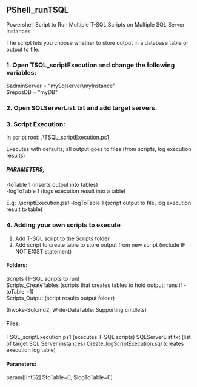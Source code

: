 ## PShell_runTSQL
Powershell Script to Run Multiple T-SQL Scripts on Multiple SQL Server Instances

The script lets you choose whether to store output in a database table or output to file.

### 1. Open TSQL_scriptExecution and change the following variables:

$adminServer = "mySqlserver\myInstance" <br />
$reposDB = "myDB"

### 2. Open SQLServerList.txt and add target servers.

### 3. Script Execution:
In script root:
.\TSQL_scriptExecution.ps1

Executes with defaults; all output  goes to files (from scripts, log execution results)

##### PARAMETERS;
-toTable 1			(inserts output into tables) <br />
-logToTable 1		(logs execution result into a table)

E.g:
.\scriptExecution.ps1 -logToTable 1				(script output to file, log execution result to table)

### 4. Adding your own scripts to execute
1. Add T-SQL script to the Scripts folder <br />
2. Add script to create table to store output from new script (include IF NOT EXIST statement)

#### Folders:
Scripts 							(T-SQL scripts to run)<br />
Scripts_CreateTables (scripts that creates tables to hold output; runs if -toTable =1)<br />
Scripts_Output (script results output folder) <br />

(Invoke-Sqlcmd2, Write-DataTable: Supporting cmdlets)

#### Files:
TSQL_scriptExecution.ps1 (executes T-SQL scripts)
SQLServerList.txt (list of target SQL Server instances)
Create_logScriptExecution.sql (creates execution log table)

#### Paraneters:
param([Int32] $toTable=0, $logToTable=0) 

